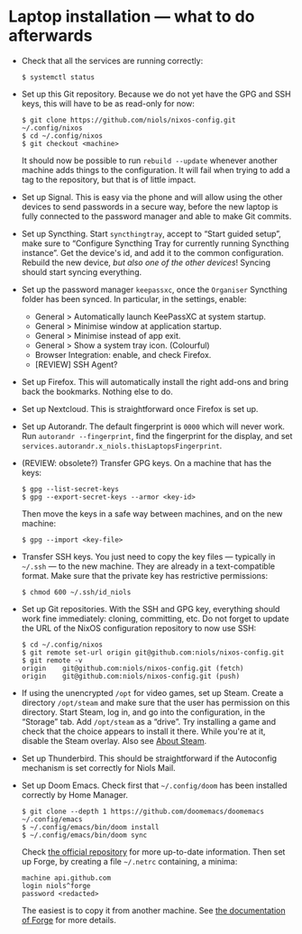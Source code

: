 # Laptop installation — what to do afterwards

- Check that all the services are running correctly:
  ```console
  $ systemctl status
  ```

- Set up this Git repository. Because we do not yet have the GPG and SSH keys,
  this will have to be as read-only for now:
  ```console
  $ git clone https://github.com/niols/nixos-config.git ~/.config/nixos
  $ cd ~/.config/nixos
  $ git checkout <machine>
  ```
  It should now be possible to run `rebuild --update` whenever another machine
  adds things to the configuration. It will fail when trying to add a tag to
  the repository, but that is of little impact.

- Set up Signal. This is easy via the phone and will allow using the other
  devices to send passwords in a secure way, before the new laptop is fully
  connected to the password manager and able to make Git commits.

- Set up Syncthing. Start `syncthingtray`, accept to “Start guided setup”, make
  sure to “Configure Syncthing Tray for currently running Syncthing instance”.
  Get the device's id, and add it to the common configuration. Rebuild the new
  device, _but also one of the other devices_! Syncing should start syncing
  everything.

- Set up the password manager `keepassxc`, once the `Organiser` Syncthing folder
  has been synced. In particular, in the settings, enable:
  - General > Automatically launch KeePassXC at system startup.
  - General > Minimise window at application startup.
  - General > Minimise instead of app exit.
  - General > Show a system tray icon. (Colourful)
  - Browser Integration: enable, and check Firefox.
  - [REVIEW] SSH Agent?

- Set up Firefox. This will automatically install the right add-ons and bring
  back the bookmarks. Nothing else to do.

- Set up Nextcloud. This is straightforward once Firefox is set up.

- Set up Autorandr. The default fingerprint is `0000` which will never work. Run
  `autorandr --fingerprint`, find the fingerprint for the display, and set
  `services.autorandr.x_niols.thisLaptopsFingerprint`.

- (REVIEW: obsolete?) Transfer GPG keys. On a machine that has the keys:
  ```console
  $ gpg --list-secret-keys
  $ gpg --export-secret-keys --armor <key-id>
  ```
  Then move the keys in a safe way between machines, and on the new machine:
  ```console
  $ gpg --import <key-file>
  ```

- Transfer SSH keys. You just need to copy the key files — typically in `~/.ssh`
  — to the new machine. They are already in a text-compatible format. Make sure
  that the private key has restrictive permissions:
  ```console
  $ chmod 600 ~/.ssh/id_niols
  ```

- Set up Git repositories. With the SSH and GPG key, everything should work fine
  immediately: cloning, committing, etc. Do not forget to update the URL of the
  NixOS configuration repository to now use SSH:
  ```console
  $ cd ~/.config/nixos
  $ git remote set-url origin git@github.com:niols/nixos-config.git
  $ git remote -v
  origin	git@github.com:niols/nixos-config.git (fetch)
  origin	git@github.com:niols/nixos-config.git (push)
  ```

- If using the unencrypted `/opt` for video games, set up Steam. Create a
  directory `/opt/steam` and make sure that the user has permission on this
  directory. Start Steam, log in, and go into the configuration, in the
  “Storage” tab. Add `/opt/steam` as a “drive”. Try installing a game and check
  that the choice appears to install it there. While you're at it, disable the
  Steam overlay. Also see [About Steam](./steam.md).

- Set up Thunderbird. This should be straightforward if the Autoconfig mechanism
  is set correctly for Niols Mail.

- Set up Doom Emacs. Check first that `~/.config/doom` has been installed correctly
  by Home Manager.
  ```console
  $ git clone --depth 1 https://github.com/doomemacs/doomemacs ~/.config/emacs
  $ ~/.config/emacs/bin/doom install
  $ ~/.config/emacs/bin/doom sync
  ```
  Check [the official repository] for more up-to-date information. Then set up
  Forge, by creating a file `~/.netrc` containing, a minima:
  ```
  machine api.github.com
  login niols^forge
  password <redacted>
  ```
  The easiest is to copy it from another machine. See [the documentation of
  Forge] for more details.

[the official repository]: https://github.com/doomemacs/doomemacs
[the documentation of Forge]: https://magit.vc/manual/forge/Setup-for-Githubcom.html
